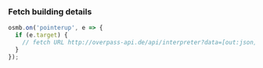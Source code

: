 ### Fetch building details

~~~ javascript
osmb.on('pointerup', e => {
  if (e.target) {
    // fetch URL http://overpass-api.de/api/interpreter?data=[out:json];(way(e.target.id);node(w));out;
  }
});
~~~
